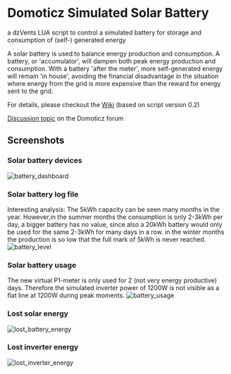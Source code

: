# Domoticz Simulated Solar Battery
a dzVents LUA script to control a simulated battery for storage and consumption of (self-) generated energy

A solar battery is used to balance energy production and consumption. A battery, or 'accumulator', will dampen both peak energy production and consumption. With a battery 'after the meter', more self-generated energy will remain 'in house', avoiding the financial disadvantage in the situation where energy from the grid is more expensive than the reward for energy sent to the grid.

For details, please checkout the [Wiki](https://github.com/jakenl/domoticz_solarbattery/wiki/Home) (based on script version 0.2)

[Discussion topic](https://www.domoticz.com/forum/viewtopic.php?f=61&t=19971&sid=d140c22fef203ab0d38f86dcb2d26c16) on the Domoticz forum

## Screenshots
### Solar battery devices
![battery_dashboard](https://user-images.githubusercontent.com/16058266/115231644-16467200-a116-11eb-863b-c5eb4ff9d6e5.PNG)

### Solar battery log file
Interesting analysis: The 5kWh capacity can be seen many months in the year. However,in the summer months the consumption is only 2-3kWh per day, a bigger battery has no value, since also a 20kWh battery would only be used for the same 2-3kWh for many days in a row. in the winter months the production is so low that the full mark of 5kWh is never reached.
![battery_level](https://user-images.githubusercontent.com/16058266/115231700-265e5180-a116-11eb-926a-1cd0f1709aca.PNG)

### Solar battery usage
The new virtual P1-meter is only used for 2 (not very energy productive) days. Therefore the simulated inverter power of 1200W is not visible as a flat line at 1200W during peak moments. 
![battery_usage](https://user-images.githubusercontent.com/16058266/115231744-35dd9a80-a116-11eb-8764-0c65a344c932.PNG)

### Lost solar energy
![lost_battery_energy](https://user-images.githubusercontent.com/16058266/115231770-3f670280-a116-11eb-9ea4-c61a68578cea.PNG)

### Lost inverter energy
![lost_inverter_energy](https://user-images.githubusercontent.com/16058266/115231843-5574c300-a116-11eb-93da-4e219b7e4561.PNG)
